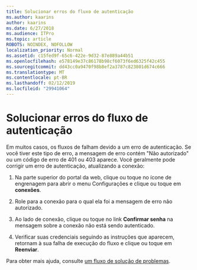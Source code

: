 ```yaml
---
title: Solucionar erros do fluxo de autenticação
ms.author: kaarins
author: kaarins
ms.date: 6/27/2018
ms.audience: ITPro
ms.topic: article
ROBOTS: NOINDEX, NOFOLLOW
localization_priority: Normal
ms.assetid: c15fed9f-65c6-422e-9d32-87e889a44b51
ms.openlocfilehash: e578149e37c86178b98cf6073f6ed6325f42c455
ms.sourcegitcommit: dd43cc0a9470f98b8ef2a3787c823801d674c666
ms.translationtype: MT
ms.contentlocale: pt-BR
ms.lasthandoff: 02/12/2019
ms.locfileid: "29941064"
---
```

# <a name="troubleshoot-flow-authentication-errors"></a>Solucionar erros do fluxo de autenticação

Em muitos casos, os fluxos de falham devido a um erro de autenticação. Se você tiver este tipo de erro, a mensagem de erro contém "Não autorizado" ou um código de erro de 401 ou 403 aparece. Você geralmente pode corrigir um erro de autenticação, atualizando a conexão:
  
1. Na parte superior do portal da web, clique ou toque no ícone de engrenagem para abrir o menu Configurações e clique ou toque em **conexões**.
    
2. Role para a conexão para o qual ela foi a mensagem de erro não autorizado.
    
3. Ao lado de conexão, clique ou toque no link **Confirmar senha** na mensagem sobre a conexão não está sendo autenticado. 
    
4. Verificar suas credenciais seguindo as instruções que aparecem, retornam à sua falha de execução do fluxo e clique ou toque em **Reenviar**.
    
Para obter mais ajuda, consulte [um fluxo de solução de problemas](https://go.microsoft.com/fwlink/?linkid=872110).
  

